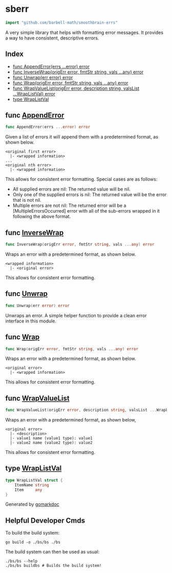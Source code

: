 <!-- gomarkdoc:embed:start -->

<!-- Code generated by gomarkdoc. DO NOT EDIT -->

# sberr

```go
import "github.com/barbell-math/smoothbrain-errs"
```

A very simple library that helps with formatting error messages. It provides a way to have consistent, descriptive errors.

## Index

- [func AppendError\(errs ...error\) error](<#AppendError>)
- [func InverseWrap\(origErr error, fmtStr string, vals ...any\) error](<#InverseWrap>)
- [func Unwrap\(err error\) error](<#Unwrap>)
- [func Wrap\(origErr error, fmtStr string, vals ...any\) error](<#Wrap>)
- [func WrapValueList\(origErr error, description string, valsList ...WrapListVal\) error](<#WrapValueList>)
- [type WrapListVal](<#WrapListVal>)


<a name="AppendError"></a>
## func [AppendError](<https://github.com/barbell-math/smoothbrain-errs/blob/main/Errs.go#L95>)

```go
func AppendError(errs ...error) error
```

Given a list of errors it will append them with a predetermined format, as shown below.

```
<original first error>
  |- <wrapped information>
...
<original nth error>
  |- <wrapped information>
```

This allows for consistent error formatting. Special cases are as follows:

- All supplied errors are nil: The returned value will be nil.
- Only one of the supplied errors is nil: The returned value will be the error that is not nil.
- Multiple errors are not nil: The returned error will be a \[MultipleErrorsOccurred\] error with all of the sub\-errors wrapped in it following the above format.

<a name="InverseWrap"></a>
## func [InverseWrap](<https://github.com/barbell-math/smoothbrain-errs/blob/main/Errs.go#L36>)

```go
func InverseWrap(origErr error, fmtStr string, vals ...any) error
```

Wraps an error with a predetermined format, as shown below.

```
<wrapped information>
  |- <original error>
```

This allows for consistent error formatting.

<a name="Unwrap"></a>
## func [Unwrap](<https://github.com/barbell-math/smoothbrain-errs/blob/main/Errs.go#L78>)

```go
func Unwrap(err error) error
```

Unwraps an error. A simple helper function to provide a clean error interface in this module.

<a name="Wrap"></a>
## func [Wrap](<https://github.com/barbell-math/smoothbrain-errs/blob/main/Errs.go#L24>)

```go
func Wrap(origErr error, fmtStr string, vals ...any) error
```

Wraps an error with a predetermined format, as shown below.

```
<original error>
  |- <wrapped information>
```

This allows for consistent error formatting.

<a name="WrapValueList"></a>
## func [WrapValueList](<https://github.com/barbell-math/smoothbrain-errs/blob/main/Errs.go#L49-L53>)

```go
func WrapValueList(origErr error, description string, valsList ...WrapListVal) error
```

Wraps an error with a predetermined format, as shown below,

```
<original error>
  |- <description>
  |- value1 name (value1 type): value1
  |- value2 name (value2 type): value2
```

This allows for consistent error formatting.

<a name="WrapListVal"></a>
## type [WrapListVal](<https://github.com/barbell-math/smoothbrain-errs/blob/main/Errs.go#L12-L15>)



```go
type WrapListVal struct {
    ItemName string
    Item     any
}
```

Generated by [gomarkdoc](<https://github.com/princjef/gomarkdoc>)


<!-- gomarkdoc:embed:end -->

## Helpful Developer Cmds

To build the build system:

```
go build -o ./bs/bs ./bs
```

The build system can then be used as usual:

```
./bs/bs --help
./bs/bs buildbs # Builds the build system!
```
